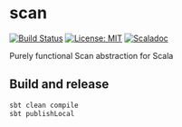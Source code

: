 # scan

[![Build Status](https://travis-ci.org/movio/scan.svg)](https://travis-ci.org/movio/scan) [![License: MIT](https://img.shields.io/badge/License-MIT-blue.svg)](https://opensource.org/licenses/MIT) [![Scaladoc](https://img.shields.io/badge/documentation-scaladoc-blue.svg)](https://movio.github.io/scan/latest/api/co/movio/scan)

Purely functional Scan abstraction for Scala


## Build and release
```sh
sbt clean compile
sbt publishLocal
```